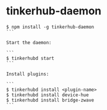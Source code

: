 # tinkerhub-daemon

````
$ npm install -g tinkerhub-daemon
```

Start the daemon:

```
$ tinkerhubd start
```

Install plugins:

```
$ tinkerhubd install <plugin-name>
$ tinkerhubd install device-hue
$ tinkerhubd install bridge-zwave
```
